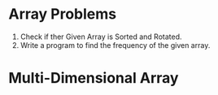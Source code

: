 # Array Problems

1) Check if ther Given Array is Sorted and Rotated.
2) Write a program to find the frequency of the given array.

# Multi-Dimensional Array

